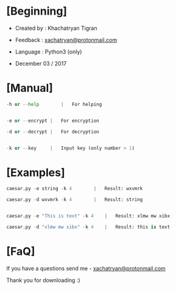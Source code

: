 [Beginning]
===================================================

* Created by	:	Khachatryan Tigran

* Feedback		:	xachatryan@protonmail.com

* Language		:	Python3 (only)


* December 03 / 2017


[Manual]
===================================================

```python
-h or --help		|	For helping


-e or --encrypt	|	For encryption

-d or --decrypt	|	For decryption


-k or --key		|	Input key (only number > 1)
```

[Examples]
===================================================

```python
caesar.py -e string -k 4		|	Result:	wxvmrk

caesar.py -d wxvmrk -k 4		|	Result:	string


caesar.py -e "This is text" -k 4	|	Result:	xlmw mw xibx

caesar.py -d "xlmw mw xibx" -k 4	|	Result:	this is text
```

[FaQ]
===================================================

If you have a questions send me - xachatryan@protonmail.com

Thank you for downloading :)
